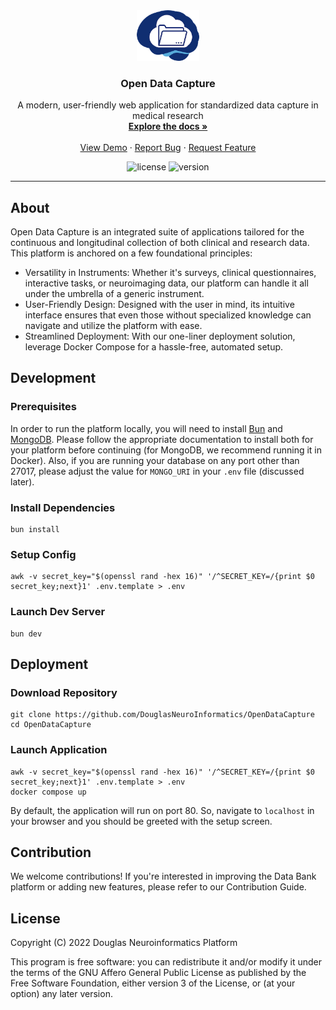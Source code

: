 <!-- PROJECT LOGO -->
<div align="center">
  <a href="https://github.com/DouglasNeuroInformatics/OpenDataCapture">
    <img src=".github/assets/logo.png" alt="Logo" width="100" >
  </a>
  <h3 align="center">Open Data Capture</h3>
  <p align="center">
    A modern, user-friendly web application for standardized data capture in medical research
    <br />
    <a href="https://docs.opendatacapture.org">
      <strong>Explore the docs »
      </strong>
    </a>
    <br />
    <br />
    <a href="https://demo.opendatacapture.org">View Demo</a>
    ·
    <a href="https://github.com/DouglasNeuroInformatics/OpenDataCapture/issues">Report Bug</a>
    ·
    <a href="https://github.com/DouglasNeuroInformatics/OpenDataCapture/issues">Request Feature</a>
  </p>
</div>

<!-- PROJECT SHIELDS -->
<div align="center">

![license](https://img.shields.io/github/license/DouglasNeuroInformatics/OpenDataCapture)
![version](https://img.shields.io/github/package-json/v/DouglasNeuroInformatics/OpenDataCapture)

<!-- ![build](https://github.com/DouglasNeuroInformatics/OpenDataCapture/actions/workflows/build.yaml/badge.svg) -->
<!-- [![codecov](https://codecov.io/gh/DouglasNeuroInformatics/OpenDataCapture/branch/main/graph/badge.svg?token=XHC7BY6PJ1)](https://codecov.io/gh/DouglasNeuroInformatics/OpenDataCapture) -->

</div>
<hr />

## About

Open Data Capture is an integrated suite of applications tailored for the continuous and longitudinal collection of both clinical and research data. This platform is anchored on a few foundational principles:

- Versatility in Instruments: Whether it's surveys, clinical questionnaires, interactive tasks, or neuroimaging data, our platform can handle it all under the umbrella of a generic instrument.
- User-Friendly Design: Designed with the user in mind, its intuitive interface ensures that even those without specialized knowledge can navigate and utilize the platform with ease.
- Streamlined Deployment: With our one-liner deployment solution, leverage Docker Compose for a hassle-free, automated setup.

## Development

### Prerequisites

In order to run the platform locally, you will need to install [Bun](https://bun.sh/) and [MongoDB](https://www.mongodb.com/). Please follow the appropriate documentation to install both for your platform before continuing (for MongoDB, we recommend running it in Docker). Also, if you are running your database on any port other than 27017, please adjust the value for `MONGO_URI` in your `.env` file (discussed later).

### Install Dependencies

```shell
bun install
```

### Setup Config

```shell
awk -v secret_key="$(openssl rand -hex 16)" '/^SECRET_KEY=/{print $0 secret_key;next}1' .env.template > .env
```

### Launch Dev Server

```shell
bun dev
```

## Deployment

### Download Repository

```shell
git clone https://github.com/DouglasNeuroInformatics/OpenDataCapture
cd OpenDataCapture
```

### Launch Application

```
awk -v secret_key="$(openssl rand -hex 16)" '/^SECRET_KEY=/{print $0 secret_key;next}1' .env.template > .env
docker compose up
```

By default, the application will run on port 80. So, navigate to `localhost` in your browser and you should be greeted with the setup screen.

## Contribution

We welcome contributions! If you're interested in improving the Data Bank platform or adding new features, please refer to our Contribution Guide.

## License

Copyright (C) 2022 Douglas Neuroinformatics Platform

This program is free software: you can redistribute it and/or modify
it under the terms of the GNU Affero General Public License as published by
the Free Software Foundation, either version 3 of the License, or
(at your option) any later version.
